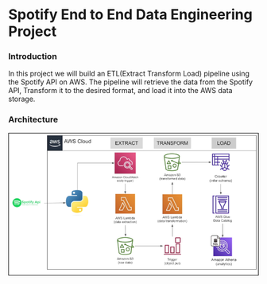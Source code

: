 # Spotify End to End Data Engineering Project

### Introduction
In this project we will build an ETL(Extract Transform Load) pipeline using the Spotify API on AWS. The pipeline will retrieve the data from the Spotify API, Transform it to the desired format, and load it into the AWS data storage.

### Architecture
![Architecture diagram](https://github.com/sreedharchalavadi/spotify-etl-de-prj/blob/main/spotify_de_architecture_diagram.png)
